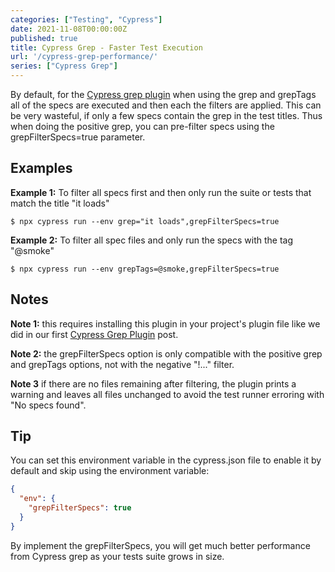```yaml
---
categories: ["Testing", "Cypress"]
date: 2021-11-08T00:00:00Z
published: true
title: Cypress Grep - Faster Test Execution
url: '/cypress-grep-performance/'
series: ["Cypress Grep"]
---
```

By default, for the [Cypress grep plugin](https://github.com/cypress-io/cypress-grep) when using the grep and grepTags all of the specs are executed and then each the filters are applied. This can be very wasteful, if only a few specs contain the grep in the test titles. Thus when doing the positive grep, you can pre-filter specs using the grepFilterSpecs=true parameter.

<!--more-->

## Examples

**Example 1:**  To filter all specs first and then only run the suite or tests that match the title "it loads"

```shell
$ npx cypress run --env grep="it loads",grepFilterSpecs=true
```

**Example 2:** To filter all spec files and only run the specs with the tag "@smoke"

```shell
$ npx cypress run --env grepTags=@smoke,grepFilterSpecs=true
```

## Notes

**Note 1:** this requires installing this plugin in your project's plugin file like we did in our first [Cypress Grep Plugin](/cypress-grep) post.

**Note 2:** the grepFilterSpecs option is only compatible with the positive grep and grepTags options, not with the negative "!..." filter.

**Note 3** if there are no files remaining after filtering, the plugin prints a warning and leaves all files unchanged to avoid the test runner erroring with "No specs found".

## Tip

You can set this environment variable in the cypress.json file to enable it by default and skip using the environment variable:

```json
{
  "env": {
    "grepFilterSpecs": true
  }
}
```

By implement the grepFilterSpecs, you will get much better performance from Cypress grep as your tests suite grows in size.
